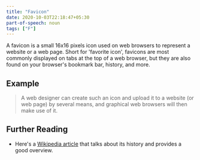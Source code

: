 ```yaml
---
title: "Favicon"
date: 2020-10-03T22:18:47+05:30
part-of-speech: noun
tags: ["F"]
---
```


A favicon is a small 16x16 pixels icon used on web browsers to represent a website or a web page. Short for 'favorite icon', favicons are most commonly displayed on tabs at the top
of a web browser, but they are also found on your browser's bookmark bar, history, and more.
## Example

> A web designer can create such an icon and upload it to a website (or web page) by several means, and graphical web browsers will then make use of it.
## Further Reading
- Here's a [Wikipedia article](https://en.wikipedia.org/wiki/Favicon) that talks about its history and provides a good overview.

